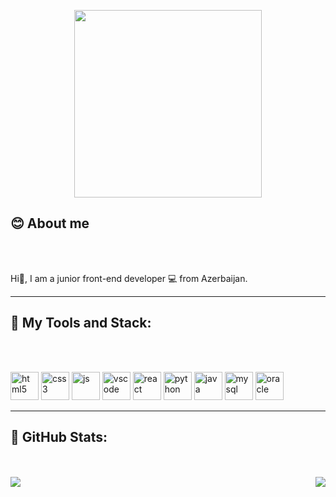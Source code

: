 <p id="header" align="center">
<!--   <img src="https://media.giphy.com/media/v1.Y2lkPTc5MGI3NjExZWJkYjRkZWM0NTIwYmZlZjgwOTc1NjBiNjI1ODVlN2M4ZDMyNGUxYyZjdD1n/L1R1tvI9svkIWwpVYr/giphy.gif" width="200"/> -->
<!--   <img src="https://media.giphy.com/media/4KzpjLvJjJknJ5Xuak/giphy.gif" width="200"/> -->
  <img src="https://media.giphy.com/media/2IudUHdI075HL02Pkk/giphy.gif" width="300"/>
</p>

<h2>😊 About me </h2>
<br/><br/>
<p>Hi👋, I am a junior front-end developer 💻 from Azerbaijan.</p>
<hr/>
<h2>🎯 My Tools and Stack:</h2>
<br/><br/>
<p align="left">
<img src="https://cdn.jsdelivr.net/gh/devicons/devicon/icons/html5/html5-original.svg" alt="html5" width="45" height="45"/>
<img src="https://cdn.jsdelivr.net/gh/devicons/devicon/icons/css3/css3-original.svg" alt="css3" width="45" height="45"/>
<img src="https://cdn.jsdelivr.net/gh/devicons/devicon/icons/javascript/javascript-original.svg" alt="js" width="45" height="45"/>
<img src="https://cdn.jsdelivr.net/gh/devicons/devicon/icons/vscode/vscode-original.svg" alt="vscode" width="45" height="45" />
<img src="https://cdn.jsdelivr.net/gh/devicons/devicon/icons/react/react-original.svg" alt="react" width="45" height="45"/>
<img src="https://cdn.jsdelivr.net/gh/devicons/devicon/icons/python/python-original.svg" alt="python" width="45" height="45"/>
<img src="https://cdn.jsdelivr.net/gh/devicons/devicon/icons/java/java-original.svg" alt="java" width="45" height="45"/>
<img src="https://cdn.jsdelivr.net/gh/devicons/devicon/icons/mysql/mysql-original.svg" alt="mysql" width="45" height="45"/>
<img src="https://cdn.jsdelivr.net/gh/devicons/devicon/icons/oracle/oracle-original.svg" alt="oracle" width="45" height="45"/>
</p>
<hr/>
<h2> 🚩 GitHub Stats:</h2>
<br/><br/>
<div width="300">
<img src="https://github-readme-stats.vercel.app/api?username=cafarli&show_icons=true&theme=tokyonight" align="left"/>
<img src="https://github-readme-stats.vercel.app/api/top-langs/?username=cafarli&exclude_repo=github-readme-stats,cafarli.github.io)](https://github.com/cafarli/github-readme-stats" align="right"/>

<!-- [![GitHub Streak](http://github-readme-streak-stats.herokuapp.com?user=cafarli&theme=dark&background=000000)](https://git.io/streak-stats) -->
  </div>
  
  
<!-- ![Anurag's GitHub stats](https://github-readme-stats.vercel.app/api?username=cafarli&show_icons=true&theme=tokyonight)
[![Top Langs](https://github-readme-stats.vercel.app/api/top-langs/?username=cafarli&exclude_repo=github-readme-stats,cafarli.github.io)](https://github.com/cafarli/github-readme-stats) -->

<!--
**Cafarli/Cafarli** is a ✨ _special_ ✨ repository because its `README.md` (this file) appears on your GitHub profile.

Here are some ideas to get you started:

- 🔭 I’m currently working on ...
- 🌱 I’m currently learning ...
- 👯 I’m looking to collaborate on ...
- 🤔 I’m looking for help with ...
- 💬 Ask me about ...
- 📫 How to reach me: ...
- 😄 Pronouns: ...
- ⚡ Fun fact: ...
-->

